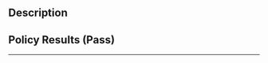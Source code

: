 <!--
Enter H1 to top the doc, e.g.:
# Ensure no access to actions when blah approach is used
-->

<!---
Example provider/category table - uncomment, edit, delete this line
| Provider            | Category   |
|---------------------|------------|
| Amazon Web Services | Networking |
-->

## Description
<!--
Enter description here
-->

## Policy Results (Pass)
<!--
Enter codefence to show the example trace expected to pass the policy.
The one below should be removed.  Credits: @rclark @hcrhall
```bash
trace:
      deny-public-ssh-acl-rules.sentinel:85:1 - Rule "main"
        Description:
          --------------------------------------------------------
          Name:        deny-public-ssh-acl-rules.sentinel
          Category:    Networking
          Provider:    hashicorp/aws
          Resource:    aws_security_group
                       aws_security_group_rule
          Check:       cidr_blocks does not contain "0.0.0.0/0"
                       when port is "22" or protocl is "-1"
          --------------------------------------------------------
          Ensure no security groups allow ingress from 0.0.0.0/0
          to port 3389.
          --------------------------------------------------------

        Value:
          true
```
-->
---
